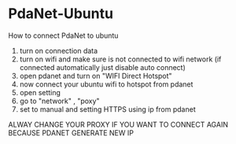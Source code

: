 # PdaNet-Ubuntu

How to connect PdaNet to ubuntu
1. turn on connection data
2. turn on wifi and make sure is not connected to wifi network (if connected automatically just disable auto connect)
3. open pdanet and turn on "WIFI Direct Hotspot"
4. now connect your ubuntu wifi to hotspot from pdanet
5. open setting
6. go to "network" , "poxy"
7. set to manual and setting HTTPS using ip from pdanet

ALWAY CHANGE YOUR PROXY IF YOU WANT TO CONNECT AGAIN BECAUSE PDANET GENERATE NEW IP 

